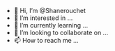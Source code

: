 - 👋 Hi, I’m @Shanerouchet
- 👀 I’m interested in ...
- 🌱 I’m currently learning ...
- 💞️ I’m looking to collaborate on ...
- 📫 How to reach me ...

<!---
Shanerouchet/Shanerouchet is a ✨ special ✨ repository because its `README.md` (this file) appears on your GitHub profile.
You can click the Preview link to take a look at your changes.
--->
